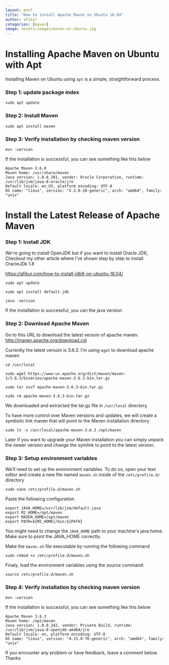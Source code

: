 ```yaml
---
layout: post
title: "How to install Apache Maven on Ubuntu 18.04"
author: afikur
categories: [maven]
image: assets/images/maven-on-ubuntu.jpg
---
```


# Installing Apache Maven on Ubuntu with Apt

Installing Maven on Ubuntu using `apt` is a simple, straightforward process.

### Step 1: update package index

```
sudo apt update
```

### Step 2: Install Maven

```
sudo apt install maven
```

### Step 3: Verify installation by checking maven version

```
mvn -version
```

If the installation is successful, you can see something like this below

```
Apache Maven 3.6.0
Maven home: /usr/share/maven
Java version: 1.8.0_201, vendor: Oracle Corporation, runtime: /usr/lib/jvm/java-8-oracle/jre
Default locale: en_US, platform encoding: UTF-8
OS name: "linux", version: "5.3.0-28-generic", arch: "amd64", family: "unix"
```

# Install the Latest Release of Apache Maven

### Step 1: Install JDK

We're going to install OpenJDK but if you want to install Oracle JDK, Checkout my other article where I've shown step by step to install OracleJDk 1.8

https://afikur.com/how-to-install-jdk8-on-ubuntu-18.04/

```
sudo apt update

sudo apt install default-jdk

java -version
```

If the installation is successful, you can the java version

### Step 2: Download Apache Maven

Go to this URL to download the latest versoin of apache maven: http://maven.apache.org/download.cgi

Currently the latest versoin is 3.6.3. I'm using `wget` to download apache maven

```
cd /usr/local

sudo wget https://www-us.apache.org/dist/maven/maven-3/3.6.3/binaries/apache-maven-3.6.3-bin.tar.gz

sudo tar xzvf apache-maven-3.6.3-bin.tar.gz

sudo rm apache-maven-3.6.3-bin.tar.gz
```

We downloaded and extracted the tar.gz file in `/usr/local` directory.

To have more control over Maven versions and updates, we will create a symbolic link maven that will point to the Maven installation directory

```
sudo ln -s /usr/local/apache-maven-3.6.3 /opt/maven
```

Later if you want to upgrade your Maven installation you can simply unpack the newer version and change the symlink to point to the latest version.

### Step 3: Setup environment variables

We’ll need to set up the environment variables. To do so, open your text editor and create a new file named `maven.sh` inside of the `/etc/profile.d/` directory

```
sudo nano /etc/profile.d/maven.sh
```

Paste the following configuration

```
export JAVA_HOME=/usr/lib/jvm/default-java
export M2_HOME=/opt/maven
export MAVEN_HOME=/opt/maven
export PATH=${M2_HOME}/bin:${PATH}
```

You might need to change the `JAVA_HOME` path to your machine's java home. Make sure to point the JAVA_HOME correctly.

Make the `maven.sh` file executable by running the following command

```
sudo chmod +x /etc/profile.d/maven.sh
```

Finaly, load the environment variables using the source command:

```
source /etc/profile.d/maven.sh
```

### Step 4: Verify installation by checking maven version

```
mvn -version
```

If the installation is successful, you can see something like this below

```
Apache Maven 3.6.3
Maven home: /opt/maven
Java version: 1.8.0_242, vendor: Private Build, runtime: /usr/lib/jvm/java-8-openjdk-amd64/jre
Default locale: en, platform encoding: UTF-8
OS name: "linux", version: "4.15.0-76-generic", arch: "amd64", family: "unix"
```

If you encounter any problem or have feedback, leave a comment below. Thanks
